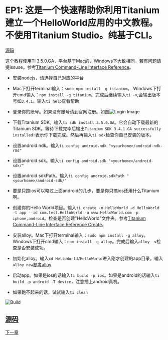 EP1: 这是一个快速帮助你利用Titanium建立一个HelloWorld应用的中文教程。不使用Titanium Studio。纯基于CLI。
=======================================================

[源码](https://github.com/mdsb100/titanium-good-practices/tree/master/HelloWorld)

这个教程使用Ti 3.5.0.GA，平台基于Mac的，Windows下大致相同，若有问题请提issuse。参考[Titanium Command-Line Interface Reference](http://docs.appcelerator.com/titanium/3.0/#!/guide/Titanium_Command-Line_Interface_Reference)。

- 安装[nodejs](http://nodejs.org/#)，请选择自己对应的平台

- Mac下打开terminal输入：`sudo npm install -g titanium`。 Windows下打开cmd输入：`npm install -g titanium`。完成后继续输入`ti -v`,会输出版本号如`3.4.1`。输入`ti help`查看帮助
- 登录你的账号。如果没有账号请到官网注册。如图![Login Image](https://cloud.githubusercontent.com/assets/2350193/5546314/0d30863c-8b7a-11e4-9104-4c0ada7d693c.png)
- 下载Titanium SDK。输入`ti sdk install 3.5.0.GA`。它会自动下载最新的Titanium SDK。等待下载完毕后输出`Titanium SDK 3.4.1.GA successfully installed!`表示你下载完成。然后再输入`ti sdk`检查你自己安装的版本。
- 设置android.ndk。输入`ti config android.ndk "<yourhome>/android-ndk-r8d"`
- 设置android.sdk。输入`ti config android.sdk "<yourhome>/android-sdk/"`
- 设置android.sdkPath。输入`ti config android.sdkPath "<yourhome>/android-sdk/"`
- 要是只跑ios可以略过上面android的几步，要是你只搞ios还用什么Titanium啊。
- 创建你的Hello World项目。输入`ti create -n HelloWorld -d HelloWorld -t app --id com.test.HelloWorld -u www.HelloWorld.com -p iphone,android`。检查是否创建"HelloWorld"文件夹。参考[Titanium Command-Line Interface Reference Create](http://docs.appcelerator.com/titanium/3.0/#!/guide/Titanium_Command-Line_Interface_Reference-section-35619828_TitaniumCommand-LineInterfaceReference-Create)。
- 安装alloy。Mac下打开terminal输入：`sudo npm install -g alloy`。 Windows下打开cmd输入：`npm install -g alloy`。完成后输入`alloy -v`检查是否安装成功。
- 初始化alloy。输入`cd HelloWorld/HelloWorld`进入刚才创建的app目录。输入`alloy new`[参考alloy](http://docs.appcelerator.com/titanium/3.0/#!/guide/Alloy_Quick_Start)
- 启动app。如果是ios的话输入`ti build -p ios`。如果是android的话输入`ti build -p android -T device`，注意插上android真机。
- 如果跑不起来的话，试试输入`ti clean`

![Build](https://cloud.githubusercontent.com/assets/2350193/5546730/af64ebbe-8b84-11e4-8770-301e454d5288.png)

## [源码](https://github.com/mdsb100/titanium-good-practices/tree/master/HelloWorld/HelloWorld)

[下一章](https://github.com/mdsb100/titanium-good-practices/blob/master/tutorial/EP2-%E7%9B%AE%E5%BD%95%E7%BB%93%E6%9E%84%E5%8F%8A%E6%96%87%E4%BB%B6%E4%BB%8B%E7%BB%8D.md)